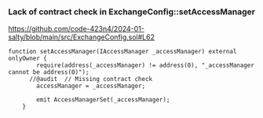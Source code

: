 ### Lack of contract check in ExchangeConfig::setAccessManager
https://github.com/code-423n4/2024-01-salty/blob/main/src/ExchangeConfig.sol#L62
```
function setAccessManager(IAccessManager _accessManager) external onlyOwner {
        require(address(_accessManager) != address(0), "_accessManager cannot be address(0)");
      //@audit  // Missing contract check
        accessManager = _accessManager;

        emit AccessManagerSet(_accessManager);
    }
```